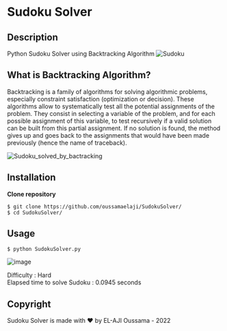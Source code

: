 # Sudoku Solver
## Description
Python Sudoku Solver using Backtracking Algorithm
![Sudoku](https://user-images.githubusercontent.com/64083610/155856495-add1af00-54e0-4438-b9c2-a3a944e1d0bc.png)
## What is Backtracking Algorithm?
Backtracking is a family of algorithms for solving algorithmic problems, especially constraint satisfaction (optimization or decision). These algorithms allow to systematically test all the potential assignments of the problem. They consist in selecting a variable of the problem, and for each possible assignment of this variable, to test recursively if a valid solution can be built from this partial assignment. If no solution is found, the method gives up and goes back to the assignments that would have been made previously (hence the name of traceback).

![Sudoku_solved_by_bactracking](https://user-images.githubusercontent.com/64083610/155857182-474d882a-8c04-4f44-abb4-3e0517ffc7c8.gif)
## Installation
**Clone repository**
```
$ git clone https://github.com/oussamaelaji/SudokuSolver/
$ cd SudokuSolver/
```
## Usage
```
$ python SudokuSolver.py
```
![image](https://user-images.githubusercontent.com/64083610/155856620-b8a9c7c3-9f7d-4953-bf81-95ac2da3ab58.png)

Difficulty : Hard<br>
Elapsed time to solve Sudoku : 0.0945 seconds


## Copyright
Sudoku Solver is made with ❤️ by EL-AJI Oussama - 2022
